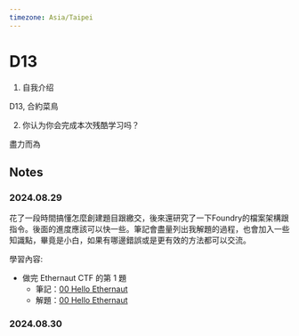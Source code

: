 ```yaml
---
timezone: Asia/Taipei
---
```



# D13

1. 自我介绍
   
D13, 合約菜鳥

2. 你认为你会完成本次残酷学习吗？

盡力而為

## Notes

<!-- Content_START -->

### 2024.08.29

花了一段時間搞懂怎麼創建題目跟繳交，後來還研究了一下Foundry的檔案架構跟指令。後面的進度應該可以快一些。筆記會盡量列出我解題的過程，也會加入一些知識點，畢竟是小白，如果有哪邊錯誤或是更有效的方法都可以交流。

學習內容: 
- 做完 Ethernaut CTF 的第 1 題
  - 筆記：[00 Hello Ethernaut](./Writeup/D13/writeup/00_HelloEthernaut.md)
  - 解題：[00 Hello Ethernaut](./Writeup/D13/script/00_HelloEthernaut.s.sol)


### 2024.08.30

<!-- Content_END -->

